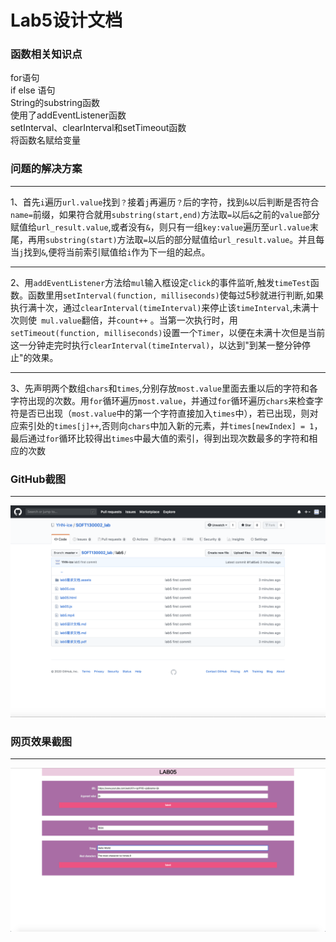 Lab5设计文档
====
### 函数相关知识点
for语句<br>if else 语句<br>String的substring函数<br>使用了addEventListener函数<br>setInterval、clearInterval和setTimeout函数<br>将函数名赋给变量 
### 问题的解决方案

----
1、首先`i`遍历`url.value`找到`？`接着`j`再遍历`？`后的字符，找到`&`以后判断是否符合`name=`前缀，如果符合就用`substring(start,end)`方法取`=`以后`&`之前的`value`部分赋值给`url_result.value`,或者没有`&`，则只有一组`key:value`遍历至`url.value`末尾，再用`substring(start)`方法取`=`以后的部分赋值给`url_result.value`。并且每当`j`找到`&`,便将当前索引赋值给`i`作为下一组的起点。

----
2、用`addEventListener`方法给`mul`输入框设定`click`的事件监听,触发`timeTest`函数。函数里用`setInterval(function, milliseconds)`使每过5秒就进行判断,如果执行满十次，通过`clearInterval(timeInterval)`来停止该`timeInterval`,未满十次则使` mul.value`翻倍，并`count++` 。当第一次执行时，用`setTimeout(function, milliseconds)`设置一个`Timer`，以便在未满十次但是当前这一分钟走完时执行`clearInterval(timeInterval)`，以达到"到某一整分钟停止"的效果。

----
3、先声明两个数组`chars`和`times`,分别存放`most.value`里面去重以后的字符和各字符出现的次数。用`for`循环遍历`most.value`，并通过`for`循环遍历`chars`来检查字符是否已出现（`most.value`中的第一个字符直接加入`times`中），若已出现，则对应索引处的`times[j]++`,否则向`chars`中加入新的元素，并`times[newIndex] = 1`，最后通过`for`循环比较得出`times`中最大值的索引，得到出现次数最多的字符和相应的次数

### GitHub截图

----
![GitHub截图](lab5需求文档.assets/github截图.png)

### 网页效果截图

----
![网页效果截图](lab5需求文档.assets/网页效果截图.png)